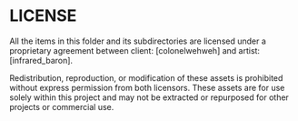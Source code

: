 # LICENSE
All the items in this folder and its subdirectories are licensed under a proprietary agreement between client: [colonelwehweh] and artist: [infrared_baron].

Redistribution, reproduction, or modification of these assets is prohibited without express permission from both licensors. These assets are for use solely within this project and may not be extracted or repurposed for other projects or commercial use.


